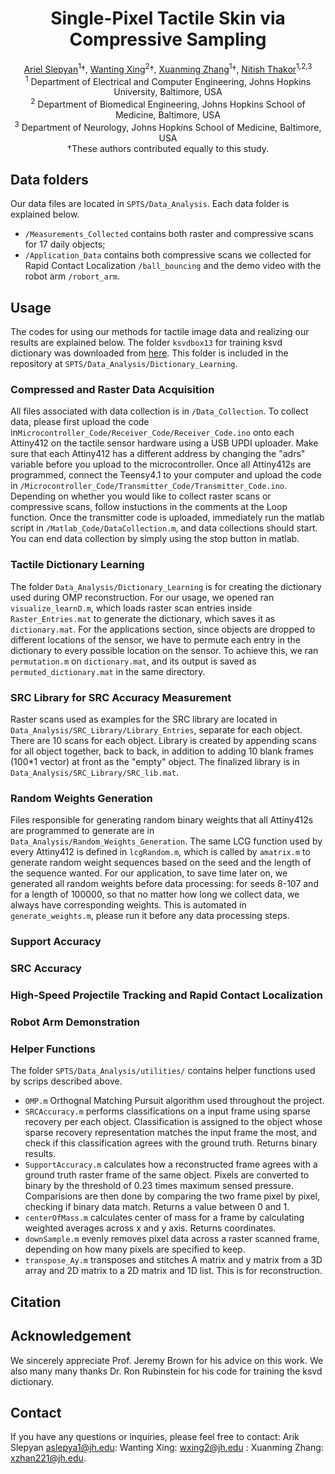 <div align="center">

# Single-Pixel Tactile Skin via Compressive Sampling

[Ariel Slepyan](https://scholar.google.com/citations?hl=en&user=8uVwi4UAAAAJ&view_op=list_works&sortby=pubdate)<sup>1</sup>†, 
[Wanting Xing](https://scholar.google.com/citations?view_op=list_works&hl=en&user=L_5PIfgAAAAJ)<sup>2</sup>†, 
[Xuanming Zhang](https://www.researchgate.net/profile/Aidan_Aug)<sup>1</sup>†, 
[Nitish Thakor](https://scholar.google.com/citations?user=SB_7Bi0AAAAJ&hl=en)<sup>1,2,3</sup>
<br />
<sup>1</sup> Department of Electrical and Computer Engineering, Johns Hopkins University, Baltimore, USA<br />
<sup>2</sup> Department of Biomedical Engineering, Johns Hopkins School of Medicine, Baltimore, USA<br />
<sup>3</sup> Department of Neurology, Johns Hopkins School of Medicine, Baltimore, USA<br />
†These authors contributed equally to this study.
</div>

## Data folders
Our data files are located in `SPTS/Data_Analysis`. Each data folder is explained below.
* `/Measurements_Collected` contains both raster and compressive scans for 17 daily objects;
* `/Application_Data` contains both compressive scans we collected for Rapid Contact Localization `/ball_bouncing` and the demo video with the robot arm `/robort_arm`.
  
## Usage
The codes for using our methods for tactile image data and realizing our results are explained below. The folder `ksvdbox13` for training ksvd dictionary was downloaded from [here](https://csaws.cs.technion.ac.il/~ronrubin/software.html). This folder is included in the repository at `SPTS/Data_Analysis/Dictionary_Learning`.
  
### Compressed and Raster Data Acquisition
All files associated with data collection is in `/Data_Collection`. To collect data, please first upload the code in`Microcontroller_Code/Receiver_Code/Receiver_Code.ino` onto each Attiny412 on the tactile sensor hardware using a USB UPDI uploader. Make sure that each Attiny412 has a different address by changing the "adrs" variable before you upload to the microcontroller. Once all Attiny412s are programmed, connect the Teensy4.1 to your computer and upload the code in `/Microcontroller_Code/Transmitter_Code/Transmitter_Code.ino`. Depending on whether you would like to collect raster scans or compressive scans, follow instuctions in the comments at the Loop function. Once the transmitter code is uploaded, immediately run the matlab script in `/Matlab_Code/DataCollection.m`, and data collections should start. You can end data collection by simply using the stop button in matlab.

### Tactile Dictionary Learning
The folder `Data_Analysis/Dictionary_Learning` is for creating the dictionary used during OMP reconstruction. For our usage, we opened ran `visualize_learnD.m`, which loads raster scan entries inside `Raster_Entries.mat` to generate the dictionary, which saves it as `dictionary.mat`. For the applications section, since objects are dropped to different locations of the sensor, we have to permute each entry in the dictionary to every possible location on the sensor. To achieve this, we ran `permutation.m` on `dictionary.mat`, and its output is saved as `permuted_dictionary.mat` in the same directory. 

### SRC Library for SRC Accuracy Measurement
Raster scans used as examples for the SRC library are located in `Data_Analysis/SRC_Library/Library_Entries`, separate for each object. There are 10 scans for each object. Library is created by appending scans for all object together, back to back, in addition to adding 10 blank frames (100*1 vector) at front as the "empty" object. The finalized library is in `Data_Analysis/SRC_Library/SRC_lib.mat`.

### Random Weights Generation
Files responsible for generating random binary weights that all Attiny412s are programmed to generate are in `Data_Analysis/Random_Weights_Generation`. The same LCG function used by every Attiny412 is defined in `lcgRandom.m`, which is called by `amatrix.m` to generate random weight sequences based on the seed and the length of the sequence wanted. For our application, to save time later on, we generated all random weights before data processing: for seeds 8-107 and for a length of 100000, so that no matter how long we collect data, we always have corresponding weights. This is automated in `generate_weights.m`, please run it before any data processing steps. 

### Support Accuracy

### SRC Accuracy

### High-Speed Projectile Tracking and Rapid Contact Localization

### Robot Arm Demonstration


### Helper Functions
The folder `SPTS/Data_Analysis/utilities/` contains helper functions used by scrips described above.
* `OMP.m` Orthognal Matching Pursuit algorithm used throughout the project.
* `SRCAccuracy.m` performs classifications on a input frame using sparse recovery per each object. Classification is assigned to the object whose sparse recovery representation matches the input frame the most, and check if this classification agrees with the ground truth. Returns binary results.
* `SupportAccuracy.m` calculates how a reconstructed frame agrees with a ground truth raster frame of the same object. Pixels are converted to binary by the threshold of 0.23 times maximum sensed pressure. Comparisions are then done by comparing the two frame pixel by pixel, checking if binary data match. Returns a value between 0 and 1. 
* `centerOfMass.m` calculates center of mass for a frame by calculating weighted averages across x and y axis. Returns coordinates.
* `downSample.m` evenly removes pixel data across a raster scanned frame, depending on how many pixels are specified to keep.
* `transpose_Ay.m` transposes and stitches A matrix and y matrix from a 3D array and 2D matrix to a 2D matrix and 1D list. This is for reconstruction.

## Citation

## Acknowledgement
We sincerely appreciate Prof. Jeremy Brown for his advice on this work. We also many many thanks Dr. Ron Rubinstein for his code for training the ksvd dictionary.

## Contact
If you have any questions or inquiries, please feel free to contact:
Arik Slepyan aslepya1@jh.edu:
Wanting Xing: wxing2@jh.edu :
Xuanming Zhang: xzhan221@jh.edu.
